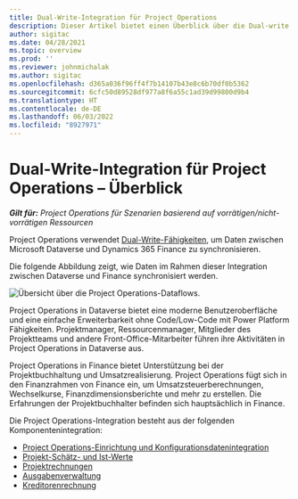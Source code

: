 ```yaml
---
title: Dual-Write-Integration für Project Operations
description: Dieser Artikel bietet einen Überblick über die Dual-write Integration von Project Operations.
author: sigitac
ms.date: 04/28/2021
ms.topic: overview
ms.prod: ''
ms.reviewer: johnmichalak
ms.author: sigitac
ms.openlocfilehash: d365a036f96ff4f7b14107b43e8c6b70df0b5362
ms.sourcegitcommit: 6cfc50d89528df977a8f6a55c1ad39d99800d9b4
ms.translationtype: HT
ms.contentlocale: de-DE
ms.lasthandoff: 06/03/2022
ms.locfileid: "8927971"
---
```

# <a name="project-operations-dual-write-integration-overview"></a>Dual-Write-Integration für Project Operations – Überblick

_**Gilt für:** Project Operations für Szenarien basierend auf vorrätigen/nicht-vorrätigen Ressourcen_

Project Operations verwendet [ Dual-Write-Fähigkeiten](/dynamics365/fin-ops-core/dev-itpro/data-entities/dual-write/dual-write-home-page), um Daten zwischen Microsoft Dataverse und Dynamics 365 Finance zu synchronisieren.

Die folgende Abbildung zeigt, wie Daten im Rahmen dieser Integration zwischen Dataverse und Finance synchronisiert werden.

![Übersicht über die Project Operations-Dataflows.](./media/ProjectOperationsFlows.jpg)

Project Operations in Dataverse bietet eine moderne Benutzeroberfläche und eine einfache Erweiterbarkeit ohne Code/Low-Code mit Power Platform Fähigkeiten. Projektmanager, Ressourcenmanager, Mitglieder des Projektteams und andere Front-Office-Mitarbeiter führen ihre Aktivitäten in Project Operations in Dataverse aus.

Project Operations in Finance bietet Unterstützung bei der Projektbuchhaltung und Umsatzrealisierung. Project Operations fügt sich in den Finanzrahmen von Finance ein, um Umsatzsteuerberechnungen, Wechselkurse, Finanzdimensionsberichte und mehr zu erstellen. Die Erfahrungen der Projektbuchhalter befinden sich hauptsächlich in Finance.

Die Project Operations-Integration besteht aus der folgenden Komponentenintegration:


- [Project Operations-Einrichtung und Konfigurationsdatenintegration](resource-dual-write-setup-integration.md) 
- [Projekt-Schätz- und Ist-Werte](resource-dual-write-estimates-actuals.md)
- [Projektrechnungen](resource-dual-write-project-invoice.md)
- [Ausgabenverwaltung](resource-dual-write-expense.md)
- [Kreditorenrechnung](resource-dual-write-vendor-invoice.md)

